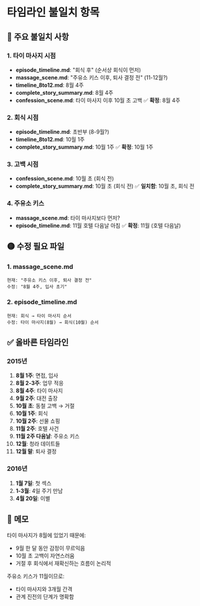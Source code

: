 # 타임라인 불일치 항목

## 🔴 주요 불일치 사항

### 1. 타이 마사지 시점
- **episode_timeline.md**: "회식 후" (순서상 회식이 먼저)
- **massage_scene.md**: "주유소 키스 이후, 퇴사 결정 전" (11-12월?)
- **timeline_8to12.md**: 8월 4주
- **complete_story_summary.md**: 8월 4주
- **confession_scene.md**: 타이 마사지 이후 10월 초 고백
✅ **확정**: 8월 4주

### 2. 회식 시점
- **episode_timeline.md**: 초반부 (8-9월?)
- **timeline_8to12.md**: 10월 1주
- **complete_story_summary.md**: 10월 1주
✅ **확정**: 10월 1주

### 3. 고백 시점
- **confession_scene.md**: 10월 초 (회식 전)
- **complete_story_summary.md**: 10월 초 (회식 전)
✅ **일치함**: 10월 초, 회식 전

### 4. 주유소 키스
- **massage_scene.md**: 타이 마사지보다 먼저?
- **episode_timeline.md**: 11월 호텔 다음날 아침
✅ **확정**: 11월 (호텔 다음날)

## 🟡 수정 필요 파일

### 1. massage_scene.md
```
현재: "주유소 키스 이후, 퇴사 결정 전"
수정: "8월 4주, 입사 초기"
```

### 2. episode_timeline.md
```
현재: 회식 → 타이 마사지 순서
수정: 타이 마사지(8월) → 회식(10월) 순서
```

## ✅ 올바른 타임라인

### 2015년
1. **8월 1주**: 면접, 입사
2. **8월 2-3주**: 업무 적응
3. **8월 4주**: 타이 마사지
4. **9월 2주**: 대전 출장
5. **10월 초**: 동철 고백 → 거절
6. **10월 1주**: 회식
7. **10월 2주**: 선물 쇼핑
8. **11월 2주**: 호텔 사건
9. **11월 2주 다음날**: 주유소 키스
10. **12월**: 청라 데이트들
11. **12월 말**: 퇴사 결정

### 2016년
1. **1월 7일**: 첫 섹스
2. **1-3월**: 4일 주기 만남
3. **4월 20일**: 이별

## 📝 메모

타이 마사지가 8월에 있었기 때문에:
- 9월 한 달 동안 감정이 무르익음
- 10월 초 고백이 자연스러움
- 거절 후 회식에서 재확신하는 흐름이 논리적

주유소 키스가 11월이므로:
- 타이 마사지와 3개월 간격
- 관계 진전의 단계가 명확함